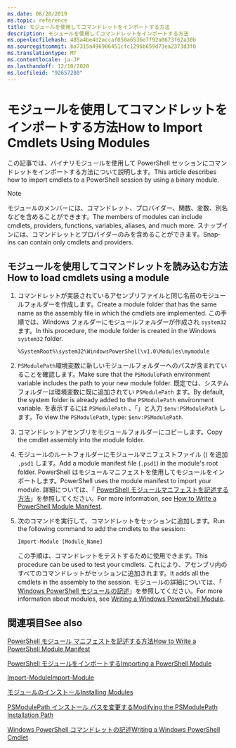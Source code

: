 ```yaml
---
ms.date: 08/28/2019
ms.topic: reference
title: モジュールを使用してコマンドレットをインポートする方法
description: モジュールを使用してコマンドレットをインポートする方法
ms.openlocfilehash: 485a4be4d2accaf050a6536e7f92a0673f62a30b
ms.sourcegitcommit: ba7315a496986451cfc1296b659d73ea2373d3f0
ms.translationtype: MT
ms.contentlocale: ja-JP
ms.lasthandoff: 12/10/2020
ms.locfileid: "92657280"
---
```

# <a name="how-to-import-cmdlets-using-modules"></a><span data-ttu-id="6907d-103">モジュールを使用してコマンドレットをインポートする方法</span><span class="sxs-lookup"><span data-stu-id="6907d-103">How to Import Cmdlets Using Modules</span></span>

<span data-ttu-id="6907d-104">この記事では、バイナリモジュールを使用して PowerShell セッションにコマンドレットをインポートする方法について説明します。</span><span class="sxs-lookup"><span data-stu-id="6907d-104">This article describes how to import cmdlets to a PowerShell session by using a binary module.</span></span>

> [!NOTE]
> <span data-ttu-id="6907d-105">モジュールのメンバーには、コマンドレット、プロバイダー、関数、変数、別名などを含めることができます。</span><span class="sxs-lookup"><span data-stu-id="6907d-105">The members of modules can include cmdlets, providers, functions, variables, aliases, and much more.</span></span> <span data-ttu-id="6907d-106">スナップインには、コマンドレットとプロバイダーのみを含めることができます。</span><span class="sxs-lookup"><span data-stu-id="6907d-106">Snap-ins can contain only cmdlets and providers.</span></span>

## <a name="how-to-load-cmdlets-using-a-module"></a><span data-ttu-id="6907d-107">モジュールを使用してコマンドレットを読み込む方法</span><span class="sxs-lookup"><span data-stu-id="6907d-107">How to load cmdlets using a module</span></span>

1. <span data-ttu-id="6907d-108">コマンドレットが実装されているアセンブリファイルと同じ名前のモジュールフォルダーを作成します。</span><span class="sxs-lookup"><span data-stu-id="6907d-108">Create a module folder that has the same name as the assembly file in which the cmdlets are implemented.</span></span> <span data-ttu-id="6907d-109">この手順では、Windows フォルダーにモジュールフォルダーが作成され `system32` ます。</span><span class="sxs-lookup"><span data-stu-id="6907d-109">In this procedure, the module folder is created in the Windows `system32` folder.</span></span>

   `%SystemRoot%\system32\WindowsPowerShell\v1.0\Modules\mymodule`

1. <span data-ttu-id="6907d-110">`PSModulePath`環境変数に新しいモジュールフォルダーへのパスが含まれていることを確認します。</span><span class="sxs-lookup"><span data-stu-id="6907d-110">Make sure that the `PSModulePath` environment variable includes the path to your new module folder.</span></span> <span data-ttu-id="6907d-111">既定では、システムフォルダーは環境変数に既に追加されてい `PSModulePath` ます。</span><span class="sxs-lookup"><span data-stu-id="6907d-111">By default, the system folder is already added to the `PSModulePath` environment variable.</span></span> <span data-ttu-id="6907d-112">を表示するには `PSModulePath` 、「」と入力 `$env:PSModulePath` します。</span><span class="sxs-lookup"><span data-stu-id="6907d-112">To view the `PSModulePath`, type: `$env:PSModulePath`.</span></span>

1. <span data-ttu-id="6907d-113">コマンドレットアセンブリをモジュールフォルダーにコピーします。</span><span class="sxs-lookup"><span data-stu-id="6907d-113">Copy the cmdlet assembly into the module folder.</span></span>

1. <span data-ttu-id="6907d-114">モジュールのルートフォルダーにモジュールマニフェストファイル () を追加 `.psd1` します。</span><span class="sxs-lookup"><span data-stu-id="6907d-114">Add a module manifest file (`.psd1`) in the module's root folder.</span></span> <span data-ttu-id="6907d-115">PowerShell はモジュールマニフェストを使用してモジュールをインポートします。</span><span class="sxs-lookup"><span data-stu-id="6907d-115">PowerShell uses the module manifest to import your module.</span></span> <span data-ttu-id="6907d-116">詳細については、「 [PowerShell モジュールマニフェストを記述する方法](../module/how-to-write-a-powershell-module-manifest.md)」を参照してください。</span><span class="sxs-lookup"><span data-stu-id="6907d-116">For more information, see [How to Write a PowerShell Module Manifest](../module/how-to-write-a-powershell-module-manifest.md).</span></span>

1. <span data-ttu-id="6907d-117">次のコマンドを実行して、コマンドレットをセッションに追加します。</span><span class="sxs-lookup"><span data-stu-id="6907d-117">Run the following command to add the cmdlets to the session:</span></span>

   `Import-Module [Module_Name]`

   <span data-ttu-id="6907d-118">この手順は、コマンドレットをテストするために使用できます。</span><span class="sxs-lookup"><span data-stu-id="6907d-118">This procedure can be used to test your cmdlets.</span></span> <span data-ttu-id="6907d-119">これにより、アセンブリ内のすべてのコマンドレットがセッションに追加されます。</span><span class="sxs-lookup"><span data-stu-id="6907d-119">It adds all the cmdlets in the assembly to the session.</span></span> <span data-ttu-id="6907d-120">モジュールの詳細については、「 [Windows PowerShell モジュールの記述](../module/writing-a-windows-powershell-module.md)」を参照してください。</span><span class="sxs-lookup"><span data-stu-id="6907d-120">For more information about modules, see [Writing a Windows PowerShell Module](../module/writing-a-windows-powershell-module.md).</span></span>

## <a name="see-also"></a><span data-ttu-id="6907d-121">関連項目</span><span class="sxs-lookup"><span data-stu-id="6907d-121">See also</span></span>

[<span data-ttu-id="6907d-122">PowerShell モジュール マニフェストを記述する方法</span><span class="sxs-lookup"><span data-stu-id="6907d-122">How to Write a PowerShell Module Manifest</span></span>](../module/how-to-write-a-powershell-module-manifest.md)

[<span data-ttu-id="6907d-123">PowerShell モジュールをインポートする</span><span class="sxs-lookup"><span data-stu-id="6907d-123">Importing a PowerShell Module</span></span>](../module/importing-a-powershell-module.md)

[<span data-ttu-id="6907d-124">Import-Module</span><span class="sxs-lookup"><span data-stu-id="6907d-124">Import-Module</span></span>](/powershell/module/Microsoft.PowerShell.Core/Import-Module)

[<span data-ttu-id="6907d-125">モジュールのインストール</span><span class="sxs-lookup"><span data-stu-id="6907d-125">Installing Modules</span></span>](../module/installing-a-powershell-module.md)

[<span data-ttu-id="6907d-126">PSModulePath インストール パスを変更する</span><span class="sxs-lookup"><span data-stu-id="6907d-126">Modifying the PSModulePath Installation Path</span></span>](../module/modifying-the-psmodulepath-installation-path.md)

[<span data-ttu-id="6907d-127">Windows PowerShell コマンドレットの記述</span><span class="sxs-lookup"><span data-stu-id="6907d-127">Writing a Windows PowerShell Cmdlet</span></span>](../cmdlet/cmdlet-overview.md)
